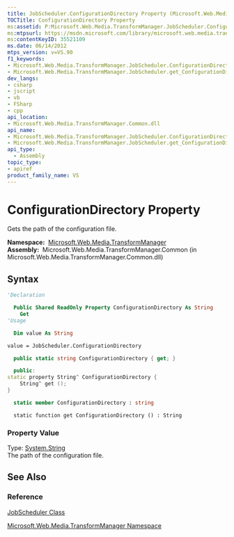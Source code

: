 ```yaml
---
title: JobScheduler.ConfigurationDirectory Property (Microsoft.Web.Media.TransformManager)
TOCTitle: ConfigurationDirectory Property
ms:assetid: P:Microsoft.Web.Media.TransformManager.JobScheduler.ConfigurationDirectory
ms:mtpsurl: https://msdn.microsoft.com/library/microsoft.web.media.transformmanager.jobscheduler.configurationdirectory(v=VS.90)
ms:contentKeyID: 35521109
ms.date: 06/14/2012
mtps_version: v=VS.90
f1_keywords:
- Microsoft.Web.Media.TransformManager.JobScheduler.ConfigurationDirectory
- Microsoft.Web.Media.TransformManager.JobScheduler.get_ConfigurationDirectory
dev_langs:
- csharp
- jscript
- vb
- FSharp
- cpp
api_location:
- Microsoft.Web.Media.TransformManager.Common.dll
api_name:
- Microsoft.Web.Media.TransformManager.JobScheduler.ConfigurationDirectory
- Microsoft.Web.Media.TransformManager.JobScheduler.get_ConfigurationDirectory
api_type:
  - Assembly
topic_type:
- apiref
product_family_name: VS
---
```


# ConfigurationDirectory Property

Gets the path of the configuration file.

**Namespace:**  [Microsoft.Web.Media.TransformManager](microsoft-web-media-transformmanager-namespace.md)  
**Assembly:**  Microsoft.Web.Media.TransformManager.Common (in Microsoft.Web.Media.TransformManager.Common.dll)

## Syntax

```vb
'Declaration

  Public Shared ReadOnly Property ConfigurationDirectory As String
    Get
'Usage

  Dim value As String

value = JobScheduler.ConfigurationDirectory
```

```csharp
  public static string ConfigurationDirectory { get; }
```

```cpp
  public:
static property String^ ConfigurationDirectory {
    String^ get ();
}
```

``` fsharp
  static member ConfigurationDirectory : string
```

```jscript
  static function get ConfigurationDirectory () : String
```

### Property Value

Type: [System.String](https://msdn.microsoft.com/library/s1wwdcbf)  
The path of the configuration file.  

## See Also

### Reference

[JobScheduler Class](jobscheduler-class-microsoft-web-media-transformmanager.md)

[Microsoft.Web.Media.TransformManager Namespace](microsoft-web-media-transformmanager-namespace.md)

